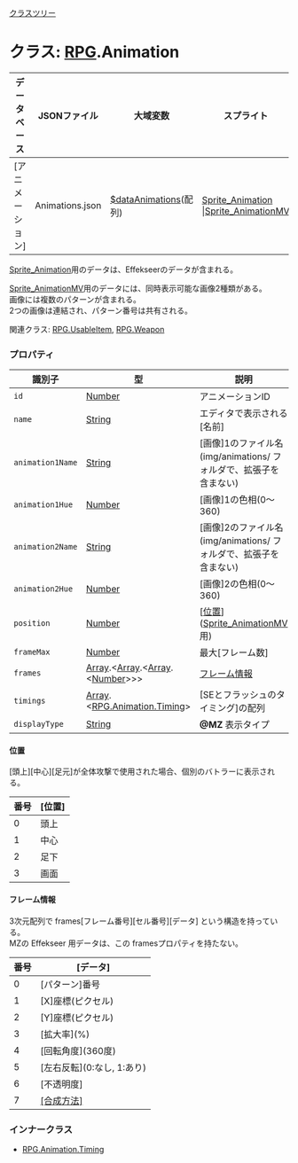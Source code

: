 [クラスツリー](index.md)

# クラス: [RPG](RPG.md).Animation

| データベース| JSONファイル | 大域変数 | スプライト |
| --- | --- | --- | --- |
| [アニメーション] | Animations.json | [$dataAnimations](global.md#dataanimations-arrayrpganimation)(配列) | [Sprite_Animation](Sprite_Animation.md) \|[Sprite_AnimationMV](Sprite_AnimationMV.md) |

[Sprite_Animation](Sprite_Animation.md)用のデータは、Effekseerのデータが含まれる。

[Sprite_AnimationMV](Sprite_AnimationMV.md)用のデータには、同時表示可能な画像2種類がある。<br />
画像には複数のパターンが含まれる。<br />
2つの画像は連結され、パターン番号は共有される。

関連クラス: [RPG.UsableItem](RPG.UsableItem.md), [RPG.Weapon](RPG.Weapon.md)


### プロパティ

| 識別子 | 型 | 説明 |
| --- | --- | --- |
| `id` | [Number](Number.md) | アニメーションID |
| `name` | [String](String.md) | エディタで表示される[名前] |
| `animation1Name` | [String](String.md) | [画像]1のファイル名(img/animations/ フォルダで、拡張子を含まない) |
| `animation1Hue` | [Number](Number.md) |[画像]1の色相(0〜360) |
| `animation2Name` | [String](String.md) | [画像]2のファイル名(img/animations/ フォルダで、拡張子を含まない) |
| `animation2Hue` | [Number](Number.md) | [画像]2の色相(0〜360) |
| `position` | [Number](Number.md) | [[位置](#位置)]([Sprite_AnimationMV](Sprite_AnimationMV.md)用) |
| `frameMax` | [Number](Number.md) | 最大[フレーム数] |
| `frames` | [Array](Array.md).&lt;[Array](Array.md).&lt;[Array](Array.md).&lt;[Number](Number.md)&gt;&gt;&gt; | [フレーム情報](#フレーム情報) |
| `timings` | [Array](Array.md).&lt;[RPG.Animation.Timing](RPG.Animation.Timing.md)&gt; | [SEとフラッシュのタイミング]の配列 |
| `displayType` | [String](String.md) | **@MZ** 表示タイプ |


#### 位置
[頭上][中心][足元]が全体攻撃で使用された場合、個別のバトラーに表示される。

| 番号 | [位置] |
| --- | --- |
| 0 | 頭上 |
| 1 | 中心 |
| 2 | 足下 |
| 3 | 画面 |

#### フレーム情報
3次元配列で frames[フレーム番号][セル番号][データ] という構造を持っている。<br />
MZの Effekseer 用データは、この framesプロパティを持たない。

| 番号 | [データ] |
| --- | --- |
| 0 | [パターン]番号 |
| 1 | [X]座標(ピクセル) |
| 2 | [Y]座標(ピクセル) |
| 3 | [拡大率]\(%) |
| 4 | [回転角度]\(360度) |
| 5 | [左右反転]\(0:なし, 1:あり) |
| 6 | [不透明度] |
| 7 | [[合成方法]](Sprite.md#合成方法) |


### インナークラス

* [RPG.Animation.Timing](RPG.Animation.Timing.md)


